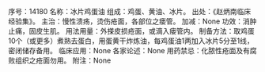 序号：14180
名称：冰片鸡蛋油
组成：鸡蛋、黄油、冰片。
出处：《赵炳南临床经验集》。
主治：慢性溃疡，烫伤疮面，各部位之瘘管。
加减：None
功效：消肿止痛，固皮生肌。
用法用量：外搽皮损疮面，或滴入瘘管内。
制备方法：取鸡蛋10个（或更多）煮熟去蛋白，用蛋黄干炸炼油，每鸡蛋油1两加入冰片5分至1线，密闭储存备用。
临床应用：None
各家论述：None
用药禁忌：化脓性疮面及有腐败组织之疮面勿用。
附注：None
